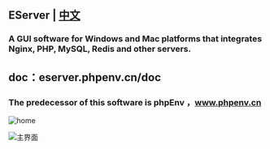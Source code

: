 ## EServer | [中文](https://github.com/xianyunleo/EServer/blob/master/README_zh.md)
### A GUI software for Windows and Mac platforms that integrates Nginx, PHP, MySQL, Redis and other servers.

## doc：eserver.phpenv.cn/doc

### The predecessor of this software is phpEnv ，www.phpenv.cn

![home](https://github.com/xianyunleo/EServer/raw/master/screenshots/home-en.png)

![主界面](https://github.com/xianyunleo/EServer/raw/master/screenshots/home.png)
